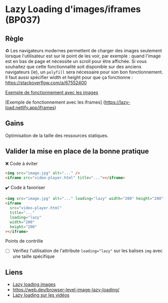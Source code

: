 # Lazy Loading d'images/iframes (BP037)

## Règle

:recycle: Les navigateurs modernes permettent de charger des images seulement lorsque l'utilisateur est sur le point de les voir, par exemple : quand l'image est en bas de page et nécessite un scroll pour être affichée.
Si vous souhaitez que cette fonctionnalité soit disponible sur des anciens navigateurs (ie), un `polyfill` sera nécessaire pour son bon fonctionnement.
Il faut aussi spécifier width et height pour que ça fonctionne :
https://stackoverflow.com/a/67552400

[Exemple de fonctionnement avec les images](https://mathiasbynens.be/demo/img-loading-lazy)

[Exemple de fonctionnement avec les iframes]
(https://lazy-load.netlify.app/iframes)

## Gains

Optimisation de la taille des ressources statiques.

## Valider la mise en place de la bonne pratique

:x: Code à éviter

```html
<img src="image.jpg" alt="..." />
<iframe src="video-player.html" title="..."></iframe>
```

:heavy_check_mark: Code à favoriser

```html
<img src="image.jpg" alt="..." loading="lazy" width="200" height="200" />
<iframe
  src="video-player.html"
  title="..."
  loading="lazy"
  width="200"
  height="200"
></iframe>
```

Points de contrôle

- [ ] Vérifiez l'utilisation de l'attribute `loading="lazy"` sur les balises `img` avec une taille spécifique

## Liens

- [Lazy loading images](https://developer.mozilla.org/en-US/docs/Web/Performance/Lazy_loading#images_and_iframes)
- https://web.dev/browser-level-image-lazy-loading/
- [Lazy loading sur les vidéos](https://web.dev/lazy-loading-video/)


